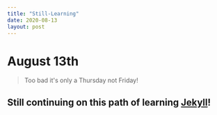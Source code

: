 ```yaml
---
title: "Still-Learning"
date: 2020-08-13
layout: post
---
```


# August 13th

> Too bad it's only a Thursday not Friday!

## Still continuing on this path of learning [Jekyll]!

[Jekyll]:https://https://jekyllrb.com/